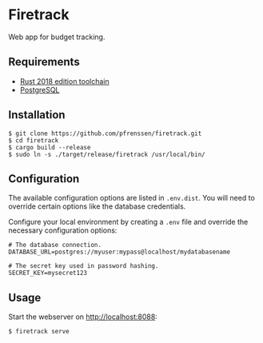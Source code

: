 Firetrack
=========

Web app for budget tracking.


Requirements
------------

* [Rust 2018 edition toolchain](https://www.rust-lang.org/tools/install)
* [PostgreSQL](https://www.postgresql.org/)


Installation
------------

```
$ git clone https://github.com/pfrenssen/firetrack.git
$ cd firetrack
$ cargo build --release
$ sudo ln -s ./target/release/firetrack /usr/local/bin/
```


Configuration
-------------

The available configuration options are listed in `.env.dist`. You will need to
override certain options like the database credentials.

Configure your local environment by creating a `.env` file and override the
necessary configuration options:

```
# The database connection.
DATABASE_URL=postgres://myuser:mypass@localhost/mydatabasename

# The secret key used in password hashing.
SECRET_KEY=mysecret123
```


Usage
-----

Start the webserver on [http://localhost:8088](http://localhost:8088):

```
$ firetrack serve
```
